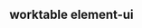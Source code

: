## worktable element-ui

<basic-worktable></basic-worktable>

<tree-worktable></tree-worktable>

<size-worktable></size-worktable>
